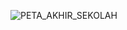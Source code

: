 

![PETA_AKHIR_SEKOLAH](https://github.com/user-attachments/assets/a956d3c3-49f0-49f5-8078-8c20c006d028)
